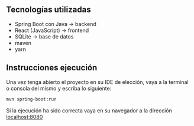 ## Tecnologías utilizadas
- Spring Boot con Java -> backend
- React (JavaScript) -> frontend
- SQLite -> base de datos
- maven
- yarn

## Instrucciones ejecución
Una vez tenga abierto el proyecto en su IDE de elección, vaya a la terminal o consola del mismo y escriba lo siguiente:

```bash
mvn spring-boot:run
```

Si la ejecución ha sido correcta vaya en su navegador a la dirección [localhost:8080](http://localhost:8080)
